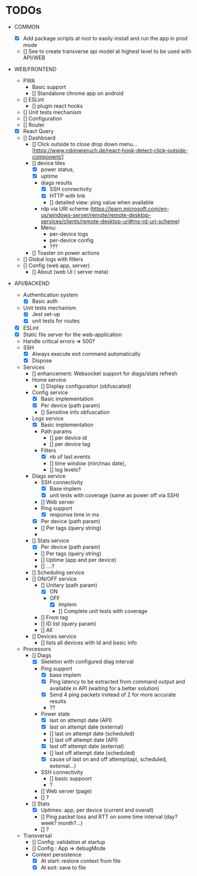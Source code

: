 TODOs
=====

- COMMON
  - [X] Add package scripts at root to easily install and run the app in prod mode
  - [] See to create transverse api model at highest level to be used with API/WEB

- WEB/FRONTEND
  - PWA
    - Basic support
    - [] Standalone chrome app on android
  - [] ESLint
    - [] plugin react hooks
  - [] Unit tests mechanism
  - [] Configuration
  - [] Router
  - [X] React Query
  - [] Dashboard
    - [] Click outside to close drop down menu...  [https://www.robinwieruch.de/react-hook-detect-click-outside-component/]
    - [] device tiles
      - [X] power status,
      - [X] uptime
      - diags results
        - [X] SSH connectivity
        - [X] HTTP with link
        - [] detailed view: ping value when available
      - rdp via URI scheme (https://learn.microsoft.com/en-us/windows-server/remote/remote-desktop-services/clients/remote-desktop-uri#ms-rd-uri-scheme)
      - Menu: 
        - per-device logs
        - per-device config
        - ???
    - [] Toaster on power actions
  - [] Global logs with filters
  - [] Config (web app, server)
    - [] About (web UI / server meta)

- API/BACKEND
  - Authentication system
    - [X] Basic auth
  - Unit tests mechanism
    - [X] Jest set-up
    - [X] unit tests for routes
  - [X] ESLint
  - [X] Static file server for the web-application
  - Handle critical errors => 500?
  - SSH
    - [X] Always execute exit command automatically
    - [X] Dispose
  - Services
    - [] enhancement: Websocket support for diags/stats refresh
    - Home service
      - [] Display configuration (obfuscated)
    - Config service
      - [X] Basic implementation
      - [X] Per device (path param)
      - [] Sensitive info obfuscation
    - Logs service
      - [X] Basic implementation
      - Path params
        - [] per device id
        - [] per device tag        
      - Filters 
        - [X] nb of last events
        - [] time window (min/max date),
        - [] log levels?
    - Diags service
      - SSH connectivity
        - [X] Base implem
        - [X] unit tests with coverage (same as power off via SSH)
      - [] Web server
      - Ping support
        - [X] response time in ms
      - [X] Per device (path param)
      - [] Per tags (query string)
      - 
    - [] Stats service
      - [X] Per device (path param)
      - [] Per tags (query string)
      - [] Uptime (app and per device)
      - [] ....?
    - [] Scheduling service
    - [] ON/OFF service
      - [] Unitary (path param)
        - [X] ON
        - OFF
          - [X] Implem
          - [] Complete unit tests with coverage
      - [] From tag
      - [] ID list (query param)
      - [] All
    - [] Devices service
      - [] lists all devices with Id and basic info
  - Processors
    - [] Diags
      - [X] Skeleton with configured diag interval
      - Ping support
        - [X] base implem
        - [X] Ping latency to be extracted from command output and available in API (waiting for a better solution)
        - [X] Send 4 ping packets instead of 2 for more accurate results
        - ??
      - Power state
        - [X] last on attempt date (API)
        - [X] last on attempt date (external)
        - [] last on attempt date (scheduled)
        - [] last off attempt date (API)
        - [X] last off attempt date (external)
        - [] last off attempt date (scheduled)
        - [X] cause of last on and off attempt(api, scheduled, external...)
      - SSH connectivity
        - [] basic suppoort
        - ?
      - [] Web server (page)
      - [] ?
    - [] Stats
      - [X] Uptimes: app, per device (current and overall)
      - [] Ping packet loss and RTT on some time interval (day? week? month?...)
      - [] ?
  - Transversal
    - [] Config: validation at startup
    - [] Config : App => debugMode
    - Context persistence
      - [X] At start: restore context from file
      - [X] At exit: save to file
